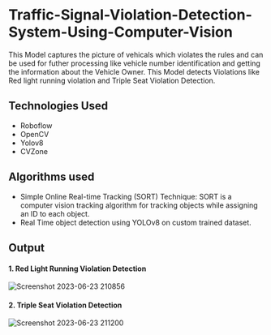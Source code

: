 # Traffic-Signal-Violation-Detection-System-Using-Computer-Vision
This Model captures the picture of vehicals which violates the rules and can be used for futher processing like vehicle number identification and getting the information about the Vehicle Owner.
This Model detects Violations like Red light running violation and Triple Seat Violation Detection.

## Technologies Used
- Roboflow
- OpenCV
- Yolov8
- CVZone

## Algorithms used
- Simple Online Real-time Tracking (SORT) Technique: SORT is a computer vision tracking algorithm for tracking objects while assigning an ID to each object.
- Real Time object detection using YOLOv8 on custom trained dataset.

## Output

#### 1. Red Light Running Violation Detection
![Screenshot 2023-06-23 210856](https://github.com/mhr1812/DSA/assets/89465612/c466a37b-b8aa-4a3e-9c6a-a7382cba16f3)

#### 2. Triple Seat Violation Detection
![Screenshot 2023-06-23 211200](https://github.com/mhr1812/DSA/assets/89465612/f7f16e0c-cf13-4334-a5a6-27a12c4bbbc1)


